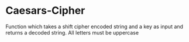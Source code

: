 # Caesars-Cipher
Function which takes a shift cipher encoded string and a key as input and returns a decoded string.
All letters must be  uppercase
